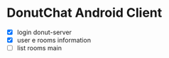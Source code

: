 # DonutChat Android Client

- [x] login donut-server
- [x] user e rooms information
- [ ] list rooms main
